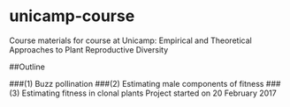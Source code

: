 # unicamp-course
Course materials for course at Unicamp: Empirical and Theoretical Approaches to Plant Reproductive Diversity

##Outline

###(1) Buzz pollination
###(2) Estimating male components of fitness
###(3) Estimating fitness in clonal plants
Project started on 20 February 2017
